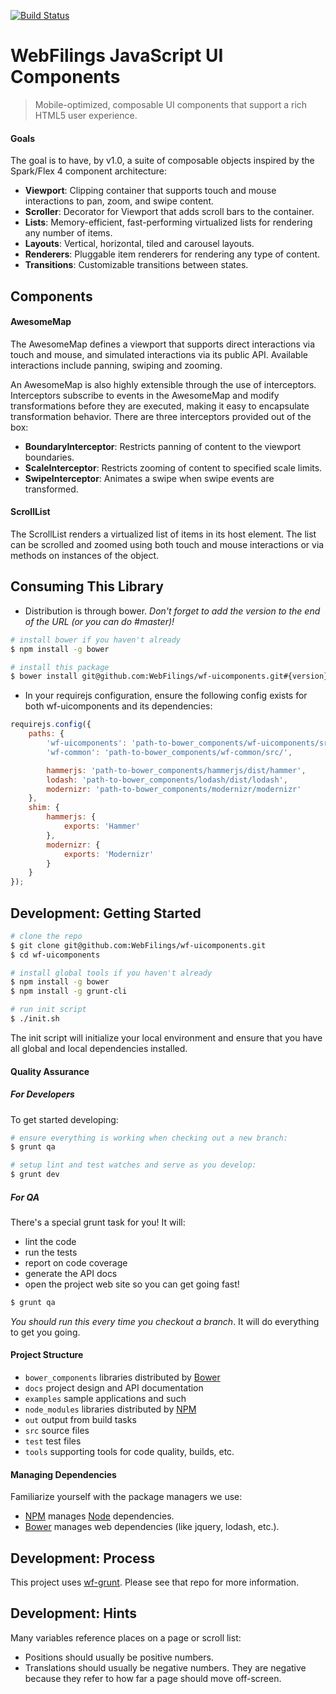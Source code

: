 [![Build Status](https://travis-ci.org/Workiva/wf-uicomponents.png)](https://travis-ci.org/Workiva/wf-uicomponents)

WebFilings JavaScript UI Components
================================================================================

> Mobile-optimized, composable UI components that support a rich HTML5 user experience.

#### Goals

The goal is to have, by v1.0, a suite of composable objects
inspired by the Spark/Flex 4 component architecture:

- **Viewport**: Clipping container that supports touch and mouse interactions
to pan, zoom, and swipe content.
- **Scroller**: Decorator for Viewport that adds scroll bars to the container.
- **Lists**: Memory-efficient, fast-performing virtualized lists for rendering any number of items.
- **Layouts**: Vertical, horizontal, tiled and carousel layouts.
- **Renderers**: Pluggable item renderers for rendering any type of content.
- **Transitions**: Customizable transitions between states.


Components
--------------------------------------------------------------------------------

#### AwesomeMap

The AwesomeMap defines a viewport that supports direct interactions via touch and mouse,
and simulated interactions via its public API.
Available interactions include panning, swiping and zooming.

An AwesomeMap is also highly extensible through the use of interceptors.
Interceptors subscribe to events in the AwesomeMap and modify transformations
before they are executed, making it easy to encapsulate transformation behavior.
There are three interceptors provided out of the box:

- **BoundaryInterceptor**: Restricts panning of content to the viewport boundaries.
- **ScaleInterceptor**: Restricts zooming of content to specified scale limits.
- **SwipeInterceptor**: Animates a swipe when swipe events are transformed.

#### ScrollList

The ScrollList renders a virtualized list of items in its host element.
The list can be scrolled and zoomed using both touch and mouse interactions
or via methods on instances of the object.


Consuming This Library
--------------------------------------------------------------------------------

- Distribution is through bower. _Don't forget to add the version to the end of the URL (or you can do #master)!_

```bash
# install bower if you haven't already
$ npm install -g bower

# install this package
$ bower install git@github.com:WebFilings/wf-uicomponents.git#{version}
```

- In your requirejs configuration, ensure the following config exists
for both wf-uicomponents and its dependencies:

```javascript
requirejs.config({
    paths: {
        'wf-uicomponents': 'path-to-bower_components/wf-uicomponents/src/',
        'wf-common': 'path-to-bower_components/wf-common/src/',

        hammerjs: 'path-to-bower_components/hammerjs/dist/hammer',
        lodash: 'path-to-bower_components/lodash/dist/lodash',
        modernizr: 'path-to-bower_components/modernizr/modernizr'
    },
    shim: {
        hammerjs: {
            exports: 'Hammer'
        },
        modernizr: {
            exports: 'Modernizr'
        }
    }
});
```


Development: Getting Started
--------------------------------------------------------------------------------

```bash
# clone the repo
$ git clone git@github.com:WebFilings/wf-uicomponents.git
$ cd wf-uicomponents

# install global tools if you haven't already
$ npm install -g bower
$ npm install -g grunt-cli

# run init script
$ ./init.sh
```

The init script will initialize your local environment
and ensure that you have all global and local dependencies installed.

#### Quality Assurance

##### For Developers

To get started developing:

```bash
# ensure everything is working when checking out a new branch:
$ grunt qa

# setup lint and test watches and serve as you develop:
$ grunt dev
```

##### For QA

There's a special grunt task for you! It will:

- lint the code
- run the tests
- report on code coverage
- generate the API docs
- open the project web site so you can get going fast!

```bash
$ grunt qa
```

_You should run this every time you checkout a branch_.
It will do everything to get you going.

#### Project Structure

- `bower_components` libraries distributed by [Bower][Bower]
- `docs` project design and API documentation
- `examples` sample applications and such
- `node_modules` libraries distributed by [NPM][NPM]
- `out` output from build tasks
- `src` source files
- `test` test files
- `tools` supporting tools for code quality, builds, etc.

#### Managing Dependencies

Familiarize yourself with the package managers we use:

- [NPM][NPM] manages [Node][Node] dependencies.
- [Bower][Bower] manages web dependencies (like jquery, lodash, etc.).


Development: Process
--------------------------------------------------------------------------------

This project uses [wf-grunt](https://github.com/WebFilings/wf-grunt#task-reference).
Please see that repo for more information.

[Node]: http://nodejs.org/api/
[NPM]: https://npmjs.org/
[Bower]: http://bower.io/

Development: Hints
--------------------------------------------------------------------------------

Many variables reference places on a page or scroll list:
 * Positions should usually be positive numbers.
 * Translations should usually be negative numbers.  They are negative because
   they refer to how far a page should move off-screen.
